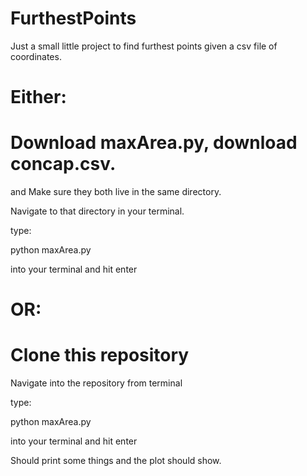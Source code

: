 # FurthestPoints
Just a small little project to find furthest points given a csv file of coordinates. 

# Either:

# Download maxArea.py, download concap.csv. 
and 
Make sure they both live in the same directory. 

Navigate to that directory in your terminal. 

type: 

python maxArea.py

into your terminal and hit enter

# OR:

# Clone this repository 

Navigate into the repository from terminal 

type: 

python maxArea.py

into your terminal and hit enter


Should print some things and the plot should show. 

